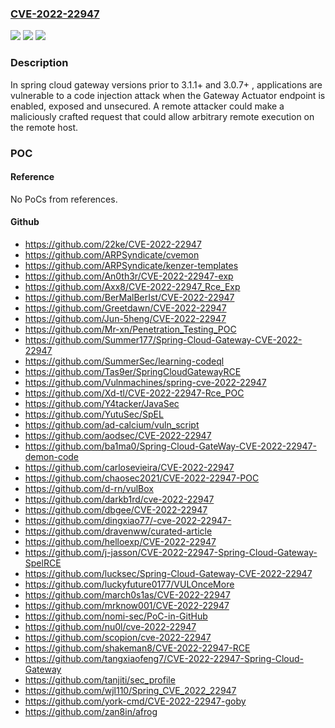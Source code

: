 ### [CVE-2022-22947](https://cve.mitre.org/cgi-bin/cvename.cgi?name=CVE-2022-22947)
![](https://img.shields.io/static/v1?label=Product&message=Spring%20Cloud%20Gateway&color=blue)
![](https://img.shields.io/static/v1?label=Version&message=n%2Fa&color=blue)
![](https://img.shields.io/static/v1?label=Vulnerability&message=CWE-94%3A%20Improper%20Control%20of%20Generation%20of%20Code%20('Code%20Injection')&color=brighgreen)

### Description

In spring cloud gateway versions prior to 3.1.1+ and 3.0.7+ , applications are vulnerable to a code injection attack when the Gateway Actuator endpoint is enabled, exposed and unsecured. A remote attacker could make a maliciously crafted request that could allow arbitrary remote execution on the remote host.

### POC

#### Reference
No PoCs from references.

#### Github
- https://github.com/22ke/CVE-2022-22947
- https://github.com/ARPSyndicate/cvemon
- https://github.com/ARPSyndicate/kenzer-templates
- https://github.com/An0th3r/CVE-2022-22947-exp
- https://github.com/Axx8/CVE-2022-22947_Rce_Exp
- https://github.com/BerMalBerIst/CVE-2022-22947
- https://github.com/Greetdawn/CVE-2022-22947
- https://github.com/Jun-5heng/CVE-2022-22947
- https://github.com/Mr-xn/Penetration_Testing_POC
- https://github.com/Summer177/Spring-Cloud-Gateway-CVE-2022-22947
- https://github.com/SummerSec/learning-codeql
- https://github.com/Tas9er/SpringCloudGatewayRCE
- https://github.com/Vulnmachines/spring-cve-2022-22947
- https://github.com/Xd-tl/CVE-2022-22947-Rce_POC
- https://github.com/Y4tacker/JavaSec
- https://github.com/YutuSec/SpEL
- https://github.com/ad-calcium/vuln_script
- https://github.com/aodsec/CVE-2022-22947
- https://github.com/ba1ma0/Spring-Cloud-GateWay-CVE-2022-22947-demon-code
- https://github.com/carlosevieira/CVE-2022-22947
- https://github.com/chaosec2021/CVE-2022-22947-POC
- https://github.com/d-rn/vulBox
- https://github.com/darkb1rd/cve-2022-22947
- https://github.com/dbgee/CVE-2022-22947
- https://github.com/dingxiao77/-cve-2022-22947-
- https://github.com/dravenww/curated-article
- https://github.com/helloexp/CVE-2022-22947
- https://github.com/j-jasson/CVE-2022-22947-Spring-Cloud-Gateway-SpelRCE
- https://github.com/lucksec/Spring-Cloud-Gateway-CVE-2022-22947
- https://github.com/luckyfuture0177/VULOnceMore
- https://github.com/march0s1as/CVE-2022-22947
- https://github.com/mrknow001/CVE-2022-22947
- https://github.com/nomi-sec/PoC-in-GitHub
- https://github.com/nu0l/cve-2022-22947
- https://github.com/scopion/cve-2022-22947
- https://github.com/shakeman8/CVE-2022-22947-RCE
- https://github.com/tangxiaofeng7/CVE-2022-22947-Spring-Cloud-Gateway
- https://github.com/tanjiti/sec_profile
- https://github.com/wjl110/Spring_CVE_2022_22947
- https://github.com/york-cmd/CVE-2022-22947-goby
- https://github.com/zan8in/afrog

